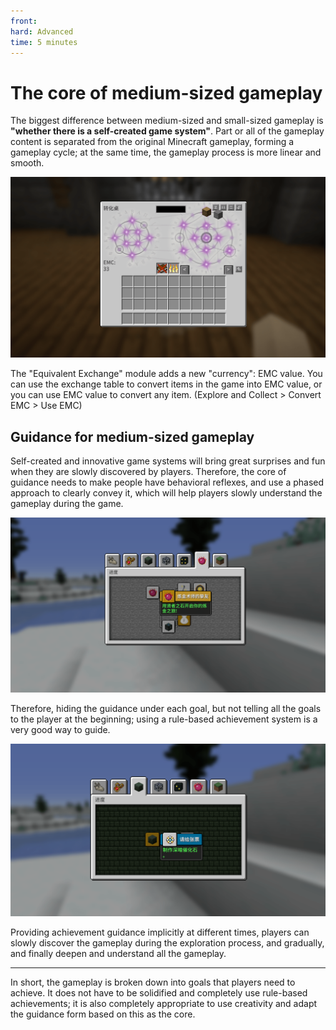 ```yaml
--- 
front: 
hard: Advanced 
time: 5 minutes 
--- 
```

# The core of medium-sized gameplay 

The biggest difference between medium-sized and small-sized gameplay is **"whether there is a self-created game system"**. Part or all of the gameplay content is separated from the original Minecraft gameplay, forming a gameplay cycle; at the same time, the gameplay process is more linear and smooth. 

![19](./images/19.png) 

The "Equivalent Exchange" module adds a new "currency": EMC value. You can use the exchange table to convert items in the game into EMC value, or you can use EMC value to convert any item. (Explore and Collect > Convert EMC > Use EMC) 

## Guidance for medium-sized gameplay 

Self-created and innovative game systems will bring great surprises and fun when they are slowly discovered by players. Therefore, the core of guidance needs to make people have behavioral reflexes, and use a phased approach to clearly convey it, which will help players slowly understand the gameplay during the game. 

![20](./images/20.png) 

Therefore, hiding the guidance under each goal, but not telling all the goals to the player at the beginning; using a rule-based achievement system is a very good way to guide. 

![21](./images/21.png) 

Providing achievement guidance implicitly at different times, players can slowly discover the gameplay during the exploration process, and gradually, and finally deepen and understand all the gameplay. 

------ 

In short, the gameplay is broken down into goals that players need to achieve. It does not have to be solidified and completely use rule-based achievements; it is also completely appropriate to use creativity and adapt the guidance form based on this as the core. 

